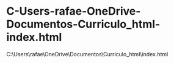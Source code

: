 # C-Users-rafae-OneDrive-Documentos-Curriculo_html-index.html
C:\Users\rafae\OneDrive\Documentos\Curriculo_html\index.html
